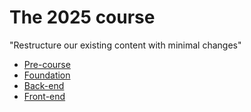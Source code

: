 # The 2025 course

"Restructure our existing content with minimal changes"

- [Pre-course](../courses/Pre-Course/README.md)
- [Foundation](../courses/Foundation/README.md)
- [Back-end](../courses/Backend/README.md)
- [Front-end](../courses/Frontend/README.md)
